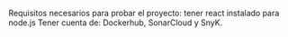 Requisitos necesarios para probar el proyecto:
tener react instalado para node.js
Tener cuenta de: 
Dockerhub, SonarCloud y SnyK.


